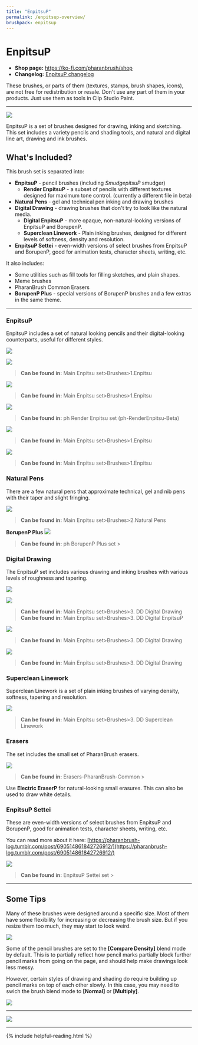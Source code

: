 ```yaml
---
title: "EnpitsuP"
permalink: /enpitsup-overview/
brushpack: enpitsup
---
```


# EnpitsuP

- **Shop page:** https://ko-fi.com/pharanbrush/shop
- **Changelog:** [EnpitsuP changelog](../enpitsup-changelog)  

These brushes, or parts of them (textures, stamps, brush shapes, icons), are not free for redistribution or resale.
Don't use any part of them in your products. Just use them as tools in Clip Studio Paint.

---

![](img/enpitsup/enpitsup-cover-mini.png)

EnpitsuP is a set of brushes designed for drawing, inking and sketching. This set includes a variety pencils and shading tools, and natural and digital line art, drawing and ink brushes.

## What's Included?

This brush set is separated into:
- **EnpitsuP** - pencil brushes (including *SmudgepitsuP* smudger)
    - **Render EnpitsuP** - a subset of pencils with different textures designed for maximum tone control. (currently a different file in beta)
- **Natural Pens** - gel and technical pen inking and drawing brushes
- **Digital Drawing** - drawing brushes that don't try to look like the natural media.
    - **Digital EnpitsuP** - more opaque, non-natural-looking versions of EnpitsuP and BorupenP.
    - **Superclean Linework** - Plain inking brushes, designed for different levels of softness, density and resolution.
- **EnpitsuP Settei** - even-width versions of select brushes from EnpitsuP and BorupenP, good for animation tests, character sheets, writing, etc.

It also includes:
- Some utilities such as fill tools for filling sketches, and plain shapes.
- Meme brushes
- PharanBrush Common Erasers
- **BorupenP Plus** - special versions of BorupenP brushes and a few extras in the same theme.

---

### EnpitsuP

EnpitsuP includes a set of natural looking pencils and their digital-looking counterparts, useful for different styles.

![](img/enpitsup/enpitsup-quackwell-bar.gif)

![](img/enpitsup/enpitsup-list-pencils-version-3-2.jpg)

> **Can be found in:** Main Enpitsu set>Brushes>1.Enpitsu

![](img/enpitsup/enpitsup-quackwell.jpg)

> **Can be found in:** Main Enpitsu set>Brushes>1.Enpitsu

![](img/enpitsup/enpitsup-renderenpitsu-beta.png)

> **Can be found in:** ph Render Enpitsu set (ph-RenderEnpitsu-Beta)

![](img/enpitsup/enpitsup-iroenpitsu-2021.gif)

> **Can be found in:** Main Enpitsu set>Brushes>1.Enpitsu

![](img/enpitsup/enpitsup-stumpitsup.jpg)

> **Can be found in:** Main Enpitsu set>Brushes>1.Enpitsu


### Natural Pens

There are a few natural pens that approximate technical, gel and nib pens with their taper and slight fringing.

![](img/enpitsup/enpitsup-naturalpens.jpg)

> **Can be found in:** Main Enpitsu set>Brushes>2.Natural Pens

**BorupenP Plus**
![](img/enpitsup/enpitsup-borupenp-bichael.png)

> **Can be found in:** ph BorupenP Plus set >


### Digital Drawing

The EnpitsuP set includes various drawing and inking brushes with various levels of roughness and tapering.

![](img/enpitsup/enpitsup-inkers-bar.gif)

![](img/enpitsup/enpitsup-digital-drawing.jpg)

> **Can be found in:** Main Enpitsu set>Brushes>3. DD Digital Drawing  
> **Can be found in:** Main Enpitsu set>Brushes>3. DD Digital EnpitsuP

![](img/enpitsup/enpitsup-digital-digistudy-2022.jpg)

> **Can be found in:** Main Enpitsu set>Brushes>3. DD Digital Drawing

![](img/enpitsup/enpitsup-tail-tzu-smooth-pen.png)

> **Can be found in:** Main Enpitsu set>Brushes>3. DD Digital Drawing


### Superclean Linework

Superclean Linework is a set of plain inking brushes of varying density, softness, tapering and resolution.

![](img/enpitsup/enpitsup-superclean.jpg)

> **Can be found in:** Main Enpitsu set>Brushes>3. DD Superclean Linework

### Erasers

The set includes the small set of PharanBrush erasers.

![](img/enpitsup/enpitsup-electriceraser.jpg)

> **Can be found in:** Erasers-PharanBrush-Common >

Use **Electric EraserP** for natural-looking small erasures. This can also be used to draw white details.

### EnpitsuP Settei

These are even-width versions of select brushes from EnpitsuP and BorupenP, good for animation tests, character sheets, writing, etc.

You can read more about it here: [https://pharanbrush-log.tumblr.com/post/690514861842726912/](https://pharanbrush-log.tumblr.com/post/690514861842726912/)

![](img/enpitsup/enpitsup-settei-cover.jpg)

> **Can be found in:** EnpitsuP Settei set >


---

## Some Tips

Many of these brushes were designed around a specific size. Most of them have some flexibility for increasing or decreasing the brush size. But if you resize them too much, they may start to look weird.

![](img/enpitsup/enpitsup-resize-tolerance.jpg)


Some of the pencil brushes are set to the **[Compare Density]** blend mode by default. This is to partially reflect how pencil marks partially block further pencil marks from going on the page, and should help make drawings look less messy.

However, certain styles of drawing and shading do require building up pencil marks on top of each other slowly. In this case, you may need to swich the brush blend mode to **[Normal]** or **[Multiply]**. 

![](img/enpitsup/enpitsup-comparedensity.jpg)


---

![](img/enpitsup/enpitsup-montage-01.gif)

---

{% include helpful-reading.html %}